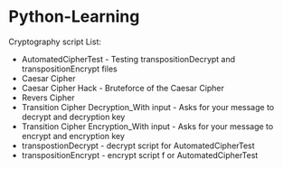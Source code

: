 # Python-Learning

Cryptography script List:
* AutomatedCipherTest - Testing transpositionDecrypt and transpositionEncrypt files
* Caesar Cipher 
* Caesar Cipher Hack - Bruteforce of the Caesar Cipher
* Revers Cipher
* Transition Cipher Decryption_With input - Asks for your message to decrypt and decryption key
* Transition Cipher Encryption_With input - Asks for your message to encrypt and encryption key
* transpostionDecrypt - decrypt script for AutomatedCipherTest
* transpositionEncrypt - encrypt script f or AutomatedCipherTest
